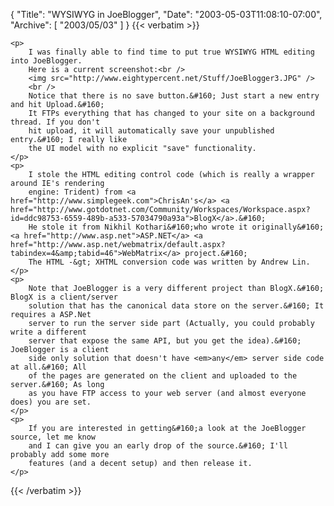 {
  "Title": "WYSIWYG in JoeBlogger",
  "Date": "2003-05-03T11:08:10-07:00",
  "Archive": [
    "2003/05/03"
  ]
}
{{< verbatim >}}

    <p>
        I was finally able to find time to put true WYSIWYG HTML editing into JoeBlogger.
        Here is a current screenshot:<br />
        <img src="http://www.eightypercent.net/Stuff/JoeBlogger3.JPG" /> 
        <br />
        Notice that there is no save button.&#160; Just start a new entry and hit Upload.&#160;
        It FTPs everything that has changed to your site on a background thread. If you don't
        hit upload, it will automatically save your unpublished entry.&#160; I really like
        the UI model with no explicit "save" functionality.
    </p>
    <p>
        I stole the HTML editing control code (which is really a wrapper around IE's rendering
        engine: Trident) from <a href="http://www.simplegeek.com">ChrisAn's</a> <a href="http://www.gotdotnet.com/Community/Workspaces/Workspace.aspx?id=ddc98753-6559-489b-a533-57034790a93a">BlogX</a>.&#160;
        He stole it from Nikhil Kothari&#160;who wrote it originally&#160;<a href="http://www.asp.net">ASP.NET</a> <a href="http://www.asp.net/webmatrix/default.aspx?tabindex=4&amp;tabid=46">WebMatrix</a> project.&#160;
        The HTML -&gt; XHTML conversion code was written by Andrew Lin. 
    </p>
    <p>
        Note that JoeBlogger is a very different project than BlogX.&#160; BlogX is a client/server
        solution that has the canonical data store on the server.&#160; It requires a ASP.Net
        server to run the server side part (Actually, you could probably write a different
        server that expose the same API, but you get the idea).&#160; JoeBlogger is a client
        side only solution that doesn't have <em>any</em> server side code at all.&#160; All
        of the pages are generated on the client and uploaded to the server.&#160; As long
        as you have FTP access to your web server (and almost everyone does) you are set. 
    </p>
    <p>
        If you are interested in getting&#160;a look at the JoeBlogger source, let me know
        and I can give you an early drop of the source.&#160; I'll probably add some more
        features (and a decent setup) and then release it. 
    </p>

{{< /verbatim >}}
